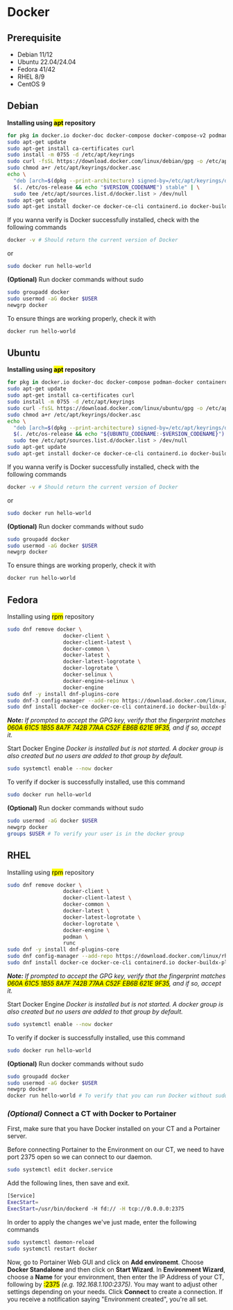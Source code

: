 # Docker
<h2>Prerequisite</h3>
<ul>
  <li>Debian 11/12</li>
  <li>Ubuntu 22.04/24.04</li>
  <li>Fedora 41/42</li>
  <li>RHEL 8/9</li>
  <li>CentOS 9</li>
</ul>

<h2>Debian</h2>
<p><b>Installing using <mark>apt</mark> repository</b></p>

```bash
for pkg in docker.io docker-doc docker-compose docker-compose-v2 podman-docker containerd runc; do sudo apt-get remove $pkg; done
sudo apt-get update
sudo apt-get install ca-certificates curl
sudo install -m 0755 -d /etc/apt/keyrings
sudo curl -fsSL https://download.docker.com/linux/debian/gpg -o /etc/apt/keyrings/docker.asc
sudo chmod a+r /etc/apt/keyrings/docker.asc
echo \
  "deb [arch=$(dpkg --print-architecture) signed-by=/etc/apt/keyrings/docker.asc] https://download.docker.com/linux/debian \
  $(. /etc/os-release && echo "$VERSION_CODENAME") stable" | \
  sudo tee /etc/apt/sources.list.d/docker.list > /dev/null
sudo apt-get update
sudo apt-get install docker-ce docker-ce-cli containerd.io docker-buildx-plugin docker-compose-plugin -y
```
<p>If you wanna verify is Docker successfully installed, check with the following commands</p>

```bash
docker -v # Should return the current version of Docker
```
<p>or</p>

```bash
sudo docker run hello-world
```

<p><b>(Optional)</b> Run docker commands without sudo</p>

```bash
sudo groupadd docker
sudo usermod -aG docker $USER
newgrp docker
```
<p>To ensure things are working properly, check it with</p>

```bash
docker run hello-world
```

<h2>Ubuntu</h2>
<p><b>Installing using <mark>apt</mark> repository</b></p>

```bash
for pkg in docker.io docker-doc docker-compose podman-docker containerd runc; do sudo apt-get remove $pkg; done
sudo apt-get update
sudo apt-get install ca-certificates curl
sudo install -m 0755 -d /etc/apt/keyrings
sudo curl -fsSL https://download.docker.com/linux/ubuntu/gpg -o /etc/apt/keyrings/docker.asc
sudo chmod a+r /etc/apt/keyrings/docker.asc
echo \
  "deb [arch=$(dpkg --print-architecture) signed-by=/etc/apt/keyrings/docker.asc] https://download.docker.com/linux/ubuntu \
  $(. /etc/os-release && echo "${UBUNTU_CODENAME:-$VERSION_CODENAME}") stable" | \
  sudo tee /etc/apt/sources.list.d/docker.list > /dev/null
sudo apt-get update
sudo apt-get install docker-ce docker-ce-cli containerd.io docker-buildx-plugin docker-compose-plugin -y
```
<p>If you wanna verify is Docker successfully installed, check with the following commands</p>

```bash
docker -v # Should return the current version of Docker
```
<p>or</p>

```bash
sudo docker run hello-world
```

<p><b>(Optional)</b> Run docker commands without sudo</p>

```bash
sudo groupadd docker
sudo usermod -aG docker $USER
newgrp docker
```
<p>To ensure things are working properly, check it with</p>

```bash
docker run hello-world
```

<h2>Fedora</h2>
<p>Installing using <mark>rpm</mark> repository</p>

```bash
sudo dnf remove docker \
                  docker-client \
                  docker-client-latest \
                  docker-common \
                  docker-latest \
                  docker-latest-logrotate \
                  docker-logrotate \
                  docker-selinux \
                  docker-engine-selinux \
                  docker-engine
sudo dnf -y install dnf-plugins-core
sudo dnf-3 config-manager --add-repo https://download.docker.com/linux/fedora/docker-ce.repo
sudo dnf install docker-ce docker-ce-cli containerd.io docker-buildx-plugin docker-compose-plugin
```
<p><i><b>Note: </b>If prompted to accept the GPG key, verify that the fingerprint matches <mark>060A 61C5 1B55 8A7F 742B 77AA C52F EB6B 621E 9F35</mark>, and if so, accept it.</i></p>

<p>Start Docker Engine <i>Docker is installed but is not started. A docker group is also created but no users are added to that group by default.</i></p>

```bash
sudo systemctl enable --now docker
```

<p>To verify if docker is successfully installed, use this command</p>

```bash
sudo docker run hello-world
```

<p><b>(Optional)</b> Run docker commands without sudo</p>

```bash
sudo usermod -aG docker $USER
newgrp docker
groups $USER # To verify your user is in the docker group
```

<h2>RHEL</h2>
<p>Installing using <mark>rpm</mark> repository</p>

```bash
sudo dnf remove docker \
                  docker-client \
                  docker-client-latest \
                  docker-common \
                  docker-latest \
                  docker-latest-logrotate \
                  docker-logrotate \
                  docker-engine \
                  podman \
                  runc
sudo dnf -y install dnf-plugins-core
sudo dnf config-manager --add-repo https://download.docker.com/linux/rhel/docker-ce.repo
sudo dnf install docker-ce docker-ce-cli containerd.io docker-buildx-plugin docker-compose-plugin
```
<p><i><b>Note: </b>If prompted to accept the GPG key, verify that the fingerprint matches <mark>060A 61C5 1B55 8A7F 742B 77AA C52F EB6B 621E 9F35</mark>, and if so, accept it.</i></p>

<p>Start Docker Engine <i>Docker is installed but is not started. A docker group is also created but no users are added to that group by default.</i></p>

```bash
sudo systemctl enable --now docker
```

<p>To verify if docker is successfully installed, use this command</p>

```bash
sudo docker run hello-world
```

<p><b>(Optional)</b> Run docker commands without sudo</p>

```bash
sudo groupadd docker
sudo usermod -aG docker $USER
newgrp docker
docker run hello-world # To verify that you can run Docker without sudo
```

<h3><i>(Optional)</i> Connect a CT with Docker to Portainer</h3>
<p>First, make sure that you have Docker installed on your CT and a Portainer server.</p>
<p>Before connecting Portainer to the Environment on our CT, we need to have port 2375 open so we can connect to our daemon.</p>

```bash
sudo systemctl edit docker.service
```
<p>Add the following lines, then save and exit.</p>

```bash
[Service]
ExecStart=
ExecStart=/usr/bin/dockerd -H fd:// -H tcp://0.0.0.0:2375
```

<p>In order to apply the changes we've just made, enter the following commands</p>

```bash
sudo systemctl daemon-reload
sudo systemctl restart docker
```

<p>Now, go to Portainer Web GUI and click on <b>Add environemt</b>. Choose <b>Docker Standalone</b> and then click on <b>Start Wizard</b>. In <b>Environment Wizard</b>, choose a <b>Name</b> for your environment, then enter the IP Address of your CT, following by <mark>:2375</mark> <i>(e.g. 192.168.1.100:2375)</i>. You may want to adjust other settings depending on your needs. Click <b>Connect</b> to create a connection. If you receive a notification saying "Environment created", you're all set.</p>
